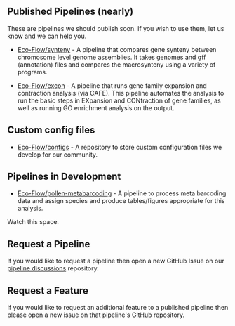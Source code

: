 ## Published Pipelines (nearly)

These are pipelines we should publish soon. If you wish to use them, let us know and we can help you.

* [Eco-Flow/synteny](https://github.com/Eco-Flow/synteny) - A pipeline that compares gene synteny between chromosome level genome assemblies. It takes genomes and gff (annotation) files and compares the macrosynteny using a variety of programs.

* [Eco-Flow/excon](https://github.com/Eco-Flow/excon) - A pipeline that runs gene family expansion and contraction analysis (via CAFE). This pipeline automates the analysis to run the basic steps in EXpansion and CONtraction of gene families, as well as running GO enrichment analysis on the output.

## Custom config files

* [Eco-Flow/configs](https://github.com/Eco-Flow/configs/tree/main) - A repository to store custom configuration files we develop for our community.

## Pipelines in Development

* [Eco-Flow/pollen-metabarcoding](https://github.com/Eco-Flow/pollen-metabarcoding) - A pipeline to process meta barcoding data and assign species and produce tables/figures appropriate for this analysis.

Watch this space.

## Request a Pipeline

If you would like to request a pipeline then open a new GitHub Issue on our [pipeline discussions](https://github.com/Eco-Flow/pipeline-discussions) repository.

## Request a Feature
If you would like to request an additional feature to a published pipeline then please open a new issue on that pipeline's GitHub repository.
